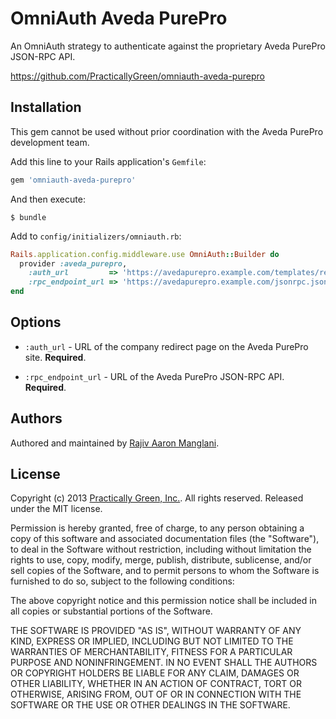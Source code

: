 # OmniAuth Aveda PurePro

An OmniAuth strategy to authenticate against the proprietary Aveda PurePro JSON-RPC API.

https://github.com/PracticallyGreen/omniauth-aveda-purepro

## Installation

This gem cannot be used without prior coordination with the Aveda PurePro development team.

Add this line to your Rails application's `Gemfile`:

```ruby
gem 'omniauth-aveda-purepro'
```

And then execute:

```shell
$ bundle
```

Add to `config/initializers/omniauth.rb`:

```ruby
Rails.application.config.middleware.use OmniAuth::Builder do
  provider :aveda_purepro,
    :auth_url         => 'https://avedapurepro.example.com/templates/redirects/company.tmpl',
    :rpc_endpoint_url => 'https://avedapurepro.example.com/jsonrpc.json'
end
```

## Options

* `:auth_url` - URL of the company redirect page on the Aveda PurePro site.
  **Required**.

* `:rpc_endpoint_url` - URL of the Aveda PurePro JSON-RPC API.
  **Required**.

## Authors

Authored and maintained by [Rajiv Aaron Manglani](http://www.rajivmanglani.com/).

## License

Copyright (c) 2013 [Practically Green, Inc.](http://www.practicallygreen.com/).
All rights reserved. Released under the MIT license.

Permission is hereby granted, free of charge, to any person obtaining
a copy of this software and associated documentation files (the
"Software"), to deal in the Software without restriction, including
without limitation the rights to use, copy, modify, merge, publish,
distribute, sublicense, and/or sell copies of the Software, and to
permit persons to whom the Software is furnished to do so, subject to
the following conditions:

The above copyright notice and this permission notice shall be
included in all copies or substantial portions of the Software.

THE SOFTWARE IS PROVIDED "AS IS", WITHOUT WARRANTY OF ANY KIND,
EXPRESS OR IMPLIED, INCLUDING BUT NOT LIMITED TO THE WARRANTIES OF
MERCHANTABILITY, FITNESS FOR A PARTICULAR PURPOSE AND
NONINFRINGEMENT. IN NO EVENT SHALL THE AUTHORS OR COPYRIGHT HOLDERS BE
LIABLE FOR ANY CLAIM, DAMAGES OR OTHER LIABILITY, WHETHER IN AN ACTION
OF CONTRACT, TORT OR OTHERWISE, ARISING FROM, OUT OF OR IN CONNECTION
WITH THE SOFTWARE OR THE USE OR OTHER DEALINGS IN THE SOFTWARE.

